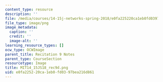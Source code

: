 ```yaml
---
content_type: resource
description: ''
file: /media/courses/14-15j-networks-spring-2018/e0fa225220ca1eb0fd0397bea216d861_MIT14_15JS18_rec9d.png
file_type: image/png
image_metadata:
  caption: ''
  credit: ''
  image-alt: ''
learning_resource_types: []
ocw_type: OCWImage
parent_title: Recitation 9 Notes
parent_type: CourseSection
resourcetype: Image
title: MIT14_15JS18_rec9d.png
uid: e0fa2252-20ca-1eb0-fd03-97bea216d861
---
```

